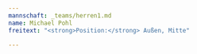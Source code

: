 ```yaml
---
mannschaft: _teams/herren1.md
name: Michael Pohl
freitext: "<strong>Position:</strong> Außen, Mitte"

---
```

